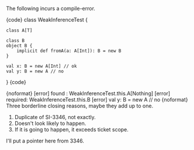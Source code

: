 The following incurs a compile-error.

{code}
class WeakInferenceTest {

    class A[T]

    class B
    object B {
        implicit def fromA(a: A[Int]): B = new B
    }

    val x: B = new A[Int] // ok
    val y: B = new A // no
}
{code}

{noformat}
[error]  found   : WeakInferenceTest.this.A[Nothing]
[error]  required: WeakInferenceTest.this.B
[error]     val y: B = new A // no
{noformat}
Three borderline closing reasons, maybe they add up to one.

1) Duplicate of SI-3346, not exactly.
2) Doesn't look likely to happen.
3) If it is going to happen, it exceeds ticket scope.

I'll put a pointer here from 3346.
